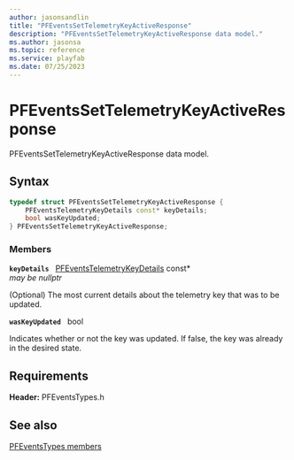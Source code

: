 ```yaml
---
author: jasonsandlin
title: "PFEventsSetTelemetryKeyActiveResponse"
description: "PFEventsSetTelemetryKeyActiveResponse data model."
ms.author: jasonsa
ms.topic: reference
ms.service: playfab
ms.date: 07/25/2023
---
```


# PFEventsSetTelemetryKeyActiveResponse  

PFEventsSetTelemetryKeyActiveResponse data model.  

## Syntax  
  
```cpp
typedef struct PFEventsSetTelemetryKeyActiveResponse {  
    PFEventsTelemetryKeyDetails const* keyDetails;  
    bool wasKeyUpdated;  
} PFEventsSetTelemetryKeyActiveResponse;  
```
  
### Members  
  
**`keyDetails`** &nbsp; [PFEventsTelemetryKeyDetails](pfeventstelemetrykeydetails.md) const*  
*may be nullptr*  
  
(Optional) The most current details about the telemetry key that was to be updated.
  
**`wasKeyUpdated`** &nbsp; bool  
  
Indicates whether or not the key was updated. If false, the key was already in the desired state.
  
  
## Requirements  
  
**Header:** PFEventsTypes.h
  
## See also  
[PFEventsTypes members](../pfeventstypes_members.md)  

  
  

